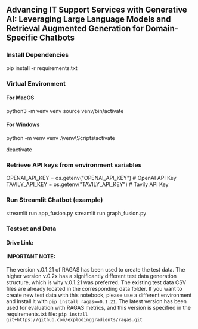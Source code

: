 ## Advancing IT Support Services with Generative AI: Leveraging Large Language Models and Retrieval Augmented Generation for Domain-Specific Chatbots

### Install Dependencies

pip install -r requirements.txt

### Virtual Environment
#### For MacOS
python3 -m venv venv
source venv/bin/activate

#### For Windows
python -m venv venv
.\venv\Scripts\activate

deactivate

### Retrieve API keys from environment variables
OPENAI_API_KEY = os.getenv("OPENAI_API_KEY")  # OpenAI API Key
TAVILY_API_KEY = os.getenv("TAVILY_API_KEY")  # Tavily API Key

### Run Streamlit Chatbot (example)
streamlit run app_fusion.py
streamlit run graph_fusion.py 

### Testset and Data

#### Drive Link:

#### IMPORTANT NOTE:
The version v.0.1.21 of RAGAS has been used to create the test data. 
The higher version v.0.2x has a significantly different test data generation structure, which is why v.0.1.21 was preferred.
The existing test data CSV files are already located in the corresponding data folder.
If you want to create new test data with this notebook, please use a different environment and install it with `pip install ragas==0.1.21`.
The latest version has been used for evaluation with RAGAS metrics, 
and this version is specified in the requirements.txt file: `pip install git+https://github.com/explodinggradients/ragas.git`